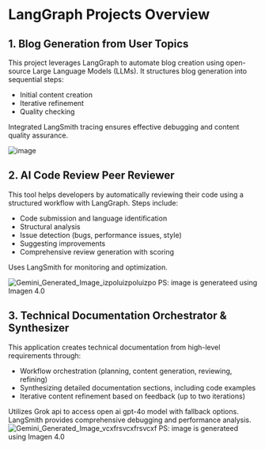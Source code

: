 # LangGraph Projects Overview

## 1. Blog Generation from User Topics
This project leverages LangGraph to automate blog creation using open-source Large Language Models (LLMs). It structures blog generation into sequential steps:
- Initial content creation
- Iterative refinement
- Quality checking

Integrated LangSmith tracing ensures effective debugging and content quality assurance.

![image](https://github.com/user-attachments/assets/c19ceebd-2de1-4d2e-b9a3-39d172bebdfe)


## 2. AI Code Review Peer Reviewer

This tool helps developers by automatically reviewing their code using a structured workflow with LangGraph. Steps include:

- Code submission and language identification
- Structural analysis
- Issue detection (bugs, performance issues, style)
- Suggesting improvements
- Comprehensive review generation with scoring

Uses LangSmith for monitoring and optimization.

![Gemini_Generated_Image_izpoluizpoluizpo](https://github.com/user-attachments/assets/a83a4d01-6045-4124-93d5-093bb53dc44d)
PS: image is generateed using Imagen 4.0


## 3. Technical Documentation Orchestrator & Synthesizer
This application creates technical documentation from high-level requirements through:
- Workflow orchestration (planning, content generation, reviewing, refining)
- Synthesizing detailed documentation sections, including code examples
- Iterative content refinement based on feedback (up to two iterations)

Utilizes Grok api to access open ai gpt-4o model with fallback options. LangSmith provides comprehensive debugging and performance analysis.
![Gemini_Generated_Image_vcxfrsvcxfrsvcxf](https://github.com/user-attachments/assets/2b3596bc-4ce6-4289-8cbe-890d693dbf7a)
PS: image is generateed using Imagen 4.0


